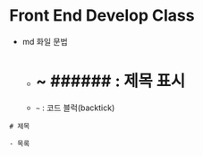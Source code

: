 # Front End Develop Class

- md 화일 문법
  - # ~ ###### : 제목 표시
  - ``` ~ ``` : 코드 블럭(backtick)

```
# 제목

- 목록
```
